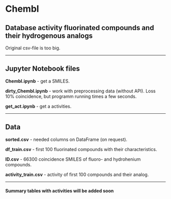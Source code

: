 Chembl
=========
Database activity fluorinated compounds and their hydrogenous analogs
------

Original csv-file is too big.
***
## Jupyter Notebook files
**Chembl.ipynb** - get a SMILES.

**dirty_Chembl.ipynb** - work with preprocessing data (without API). Loss 10% coincidence, but programm running times a few seconds.

**get_act.ipynb** - get a activities.
***
## Data
**sorted.csv** - needed columns on DataFrame (on request).

**df_train.csv** - first 100 fluorinated compounds with their characteristics.

**ID.csv** - 66300 coincidence SMILES of fluoro- and hydrohenium compounds.

**activity_train.csv** - activity of first 100 compounds and their analog.

---
#### Summary tables with activities will be added soon
